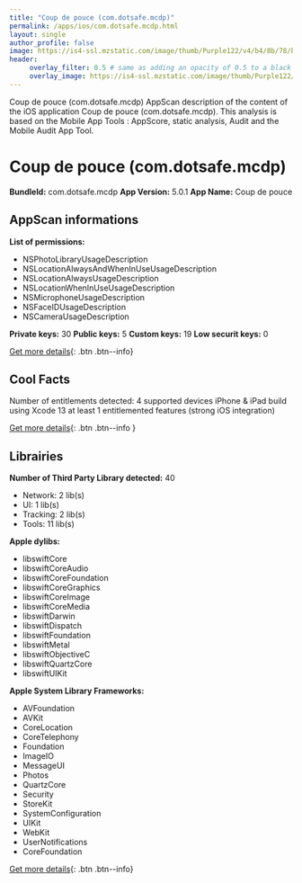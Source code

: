 ```yaml
---
title: "Coup de pouce (com.dotsafe.mcdp)"
permalink: /apps/ios/com.dotsafe.mcdp.html
layout: single
author_profile: false
image: https://is4-ssl.mzstatic.com/image/thumb/Purple122/v4/b4/8b/78/b48b788d-639e-3998-56a8-7f52719d867f/AppIcon-0-0-1x_U007emarketing-0-0-0-7-0-0-sRGB-0-0-0-GLES2_U002c0-512MB-85-220-0-0.png/512x512bb.jpg
header: 
     overlay_filter: 0.5 # same as adding an opacity of 0.5 to a black background
     overlay_image: https://is4-ssl.mzstatic.com/image/thumb/Purple122/v4/b4/8b/78/b48b788d-639e-3998-56a8-7f52719d867f/AppIcon-0-0-1x_U007emarketing-0-0-0-7-0-0-sRGB-0-0-0-GLES2_U002c0-512MB-85-220-0-0.png/512x512bb.jpg
---
```

Coup de pouce (com.dotsafe.mcdp) AppScan description of the content of the iOS application Coup de pouce (com.dotsafe.mcdp). This analysis is based on the Mobile App Tools : AppScore, static analysis, Audit and the Mobile Audit App Tool.

# Coup de pouce (com.dotsafe.mcdp)

**BundleId:** com.dotsafe.mcdp
**App Version:** 5.0.1
**App Name:** Coup de pouce


## AppScan informations 

**List of permissions:** 
- NSPhotoLibraryUsageDescription
- NSLocationAlwaysAndWhenInUseUsageDescription
- NSLocationAlwaysUsageDescription
- NSLocationWhenInUseUsageDescription
- NSMicrophoneUsageDescription
- NSFaceIDUsageDescription
- NSCameraUsageDescription
  
  
**Private keys:** 30
**Public keys:** 5
**Custom keys:** 19
**Low securit keys:** 0
  
[Get more details](/pricing.html){: .btn .btn--info}

## Cool Facts

Number of entitlements detected: 4
supported devices iPhone & iPad
build using Xcode 13
at least 1 entitlemented features (strong iOS integration)
  
[Get more details](/pricing.html){: .btn .btn--info }

## Librairies 
**Number of Third Party Library detected:** 40
- Network: 2 lib(s)
- UI: 1 lib(s)
- Tracking: 2 lib(s)
- Tools: 11 lib(s)


**Apple dylibs:**
- libswiftCore
- libswiftCoreAudio
- libswiftCoreFoundation
- libswiftCoreGraphics
- libswiftCoreImage
- libswiftCoreMedia
- libswiftDarwin
- libswiftDispatch
- libswiftFoundation
- libswiftMetal
- libswiftObjectiveC
- libswiftQuartzCore
- libswiftUIKit


**Apple System Library Frameworks:**
- AVFoundation
- AVKit
- CoreLocation
- CoreTelephony
- Foundation
- ImageIO
- MessageUI
- Photos
- QuartzCore
- Security
- StoreKit
- SystemConfiguration
- UIKit
- WebKit
- UserNotifications
- CoreFoundation


  
[Get more details](/pricing.html){: .btn .btn--info}

